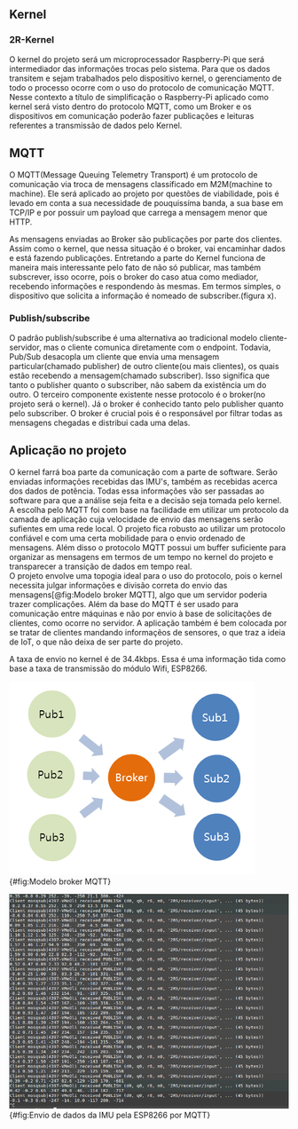 ## Kernel

### 2R-Kernel
O kernel do projeto será um microprocessador Raspberry-Pi que será intermediador das informações trocas pelo sistema.
Para que os dados transitem e sejam trabalhados pelo dispositivo kernel, o gerenciamento de todo o processo ocorre com o uso do protocolo de comunicação MQTT. Nesse contexto a título de simplificação o Raspberry-Pi aplicado como kernel será visto dentro do protocolo MQTT, como um Broker e os dispositivos em comunicação poderão fazer publicações e leituras referentes a transmissão de dados pelo Kernel. 

## MQTT
O MQTT(Message Queuing Telemetry Transport) é um protocolo de comunicação via troca de mensagens classificado em M2M(machine to machine). Ele será aplicado ao projeto por questões de viabilidade, pois é levado em conta a sua necessidade de pouquissíma banda, a sua base em TCP/IP e por possuir um payload que carrega a mensagem menor que HTTP.

As mensagens enviadas ao Broker são publicações por parte dos clientes. Assim como o kernel, que nessa situação é o broker, vai encaminhar dados e está fazendo publicações.
Entretando a parte do Kernel funciona de maneira mais interessante pelo fato de não só publicar, mas também subscrever, isso ocorre, pois o broker do caso atua como mediador, recebendo informações e respondendo às mesmas. Em termos simples, o dispositivo que solicita a informação é nomeado de subscriber.(figura x).

### Publish/subscribe
O padrão publish/subscribe é uma alternativa ao tradicional modelo cliente-servidor, mas o cliente comunica diretamente com o endpoint. Todavia, Pub/Sub desacopla um cliente que envia uma mensagem particular(chamado publisher) de outro cliente(ou mais clientes), os quais estão recebendo a mensagem(chamado subscriber). Isso significa que tanto o publisher quanto o subscriber, não sabem da existência um do outro. O terceiro componente existente nesse protocolo é o broker(no projeto será o kernel). Já o broker é conhecido tanto pelo publisher quanto pelo subscriber. O broker é crucial pois é o responsável por filtrar todas as mensagens chegadas e distribui cada uma delas.

## Aplicação no projeto
O kernel farrá boa parte da comunicação com a parte de software. Serão enviadas informações recebidas das IMU's, também as recebidas acerca dos dados de potência. Todas essa informações vão ser passadas ao software para que a análise seja feita e a decisão seja tomada pelo kernel.
A escolha pelo MQTT foi com base na facilidade em utilizar um protocolo da camada de aplicação cuja velocidade de envio das mensagens serão sufientes em uma rede local. O projeto fica robusto ao utilizar um protocolo confiável e com uma certa mobilidade para o envio ordenado de mensagens. Além disso o protocolo MQTT possui um buffer suficiente para organizar as mensagens em termos de um tempo no kernel do projeto e transparecer a transição de dados em tempo real.  
O projeto envolve uma topogia ideal para o uso do protocolo, pois o kernel necessita julgar informações e divisão correta do envio das mensagens[@fig:Modelo broker MQTT], algo que um servidor poderia trazer complicações. Além da base do MQTT é ser usado para comunicação entre máquinas e não por envio à base de solicitações de clientes, como ocorre no servidor. A aplicação também é bem colocada por se tratar de clientes mandando informaçẽos de sensores, o que traz a ideia de IoT, o que não deixa de ser parte do projeto.

A taxa de envio no kernel é de 34.4kbps. Essa é uma informação tida como base a taxa de transmissão do módulo Wifi, ESP8266.

![Celula_s^[Fonte: ]](imagens/mqtt.png){#fig:Modelo broker MQTT}

![Celula_s^[Fonte: ]](imagens/teste_mqtt.png){#fig:Envio de dados da IMU pela ESP8266 por MQTT}

